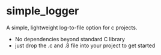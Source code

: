 # simple_logger
A simple, lightweight log-to-file option for c projects.

* No dependencies beyond standard C library
* just drop the .c and .8 file into your project to get started
